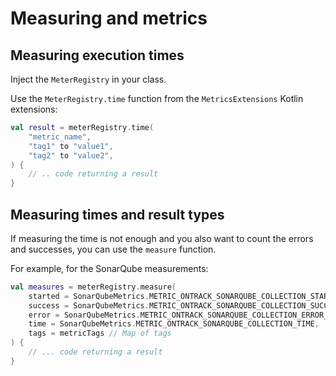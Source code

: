 # Measuring and metrics

## Measuring execution times

Inject the `MeterRegistry` in your class.

Use the `MeterRegistry.time` function from the `MetricsExtensions` Kotlin extensions:

```kotlin
val result = meterRegistry.time(
    "metric_name",
    "tag1" to "value1",
    "tag2" to "value2",
) {
    // .. code returning a result
}
```

## Measuring times and result types

If measuring the time is not enough and you also want to count the errors and successes, you can use the `measure` function.

For example, for the SonarQube measurements:

```kotlin
val measures = meterRegistry.measure(
    started = SonarQubeMetrics.METRIC_ONTRACK_SONARQUBE_COLLECTION_STARTED_COUNT,
    success = SonarQubeMetrics.METRIC_ONTRACK_SONARQUBE_COLLECTION_SUCCESS_COUNT,
    error = SonarQubeMetrics.METRIC_ONTRACK_SONARQUBE_COLLECTION_ERROR_COUNT,
    time = SonarQubeMetrics.METRIC_ONTRACK_SONARQUBE_COLLECTION_TIME,
    tags = metricTags // Map of tags
) {
    // ... code returning a result
}
```
